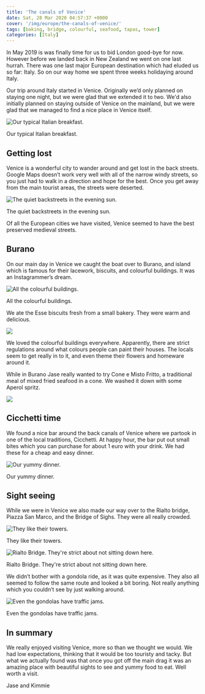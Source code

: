 ```yaml
---
title: 'The canals of Venice'
date: Sat, 28 Mar 2020 04:57:37 +0000
cover: '/img/europe/the-canals-of-venice/'
tags: [baking, bridge, colourful, seafood, tapas, tower]
categories: [Italy]
---
```


In May 2019 is was finally time for us to bid London good-bye for now. However before we landed back in New Zealand we went on one last hurrah. There was one last major European destination which had eluded us so far: Italy. So on our way home we spent three weeks holidaying around Italy.

Our trip around Italy started in Venice. Originally we’d only planned on staying one night, but we were glad that we extended it to two. We'd also initially planned on staying outside of Venice on the mainland, but we were glad that we managed to find a nice place in Venice itself.

![Our typical Italian breakfast.](http://coupleofkiwis.com/wp-content/uploads/2020/03/IMG_20190508_083235-1024x576.jpg)

Our typical Italian breakfast.

Getting lost
------------

Venice is a wonderful city to wander around and get lost in the back streets. Google Maps doesn’t work very well with all of the narrow windy streets, so you just had to walk in a direction and hope for the best. Once you get away from the main tourist areas, the streets were deserted.

![The quiet backstreets in the evening sun.](http://coupleofkiwis.com/wp-content/uploads/2020/03/IMG_20190507_193151-1024x576.jpg)

The quiet backstreets in the evening sun.

Of all the European cities we have visited, Venice seemed to have the best preserved medieval streets.

Burano
------

On our main day in Venice we caught the boat over to Burano, and island which is famous for their lacework, biscuits, and colourful buildings. It was an Instagrammer’s dream.

![All the colourful buildings.](http://coupleofkiwis.com/wp-content/uploads/2020/03/IMG_20190508_103055-1024x576.jpg)

All the colourful buildings.

We ate the Esse biscuits fresh from a small bakery. They were warm and delicious.

![](http://coupleofkiwis.com/wp-content/uploads/2020/03/IMG_20190508_111617-1024x576.jpg)

We loved the colourful buildings everywhere. Apparently, there are strict regulations around what colours people can paint their houses. The locals seem to get really in to it, and even theme their flowers and homeware around it.

While in Burano Jase really wanted to try Cone e Misto Fritto, a traditional meal of mixed fried seafood in a cone. We washed it down with some Aperol spritz.

![](http://coupleofkiwis.com/wp-content/uploads/2020/03/IMG_20190508_114724-1024x576.jpg)

Cicchetti time
--------------

We found a nice bar around the back canals of Venice where we partook in one of the local traditions, Cicchetti. At happy hour, the bar put out small bites which you can purchase for about 1 euro with your drink. We had these for a cheap and easy dinner.

![Our yummy dinner.](http://coupleofkiwis.com/wp-content/uploads/2020/03/IMG_20190507_183735-1024x576.jpg)

Our yummy dinner.

Sight seeing
------------

While we were in Venice we also made our way over to the Rialto bridge, Piazza San Marco, and the Bridge of Sighs. They were all really crowded.

![They like their towers.](http://coupleofkiwis.com/wp-content/uploads/2020/03/IMG_20190507_144822-576x1024.jpg)

They like their towers.

![Rialto Bridge. They're strict about not sitting down here.](http://coupleofkiwis.com/wp-content/uploads/2020/03/IMG_20190508_174122-1024x576.jpg)

Rialto Bridge. They're strict about not sitting down here.

We didn’t bother with a gondola ride, as it was quite expensive. They also all seemed to follow the same route and looked a bit boring. Not really anything which you couldn’t see by just walking around.

![Even the gondolas have traffic jams.](http://coupleofkiwis.com/wp-content/uploads/2020/03/IMG_20190507_141232-1024x576.jpg)

Even the gondolas have traffic jams.

In summary
----------

We really enjoyed visiting Venice, more so than we thought we would. We had low expectations, thinking that it would be too touristy and tacky. But what we actually found was that once you got off the main drag it was an amazing place with beautiful sights to see and yummy food to eat. Well worth a visit.

Jase and Kimmie